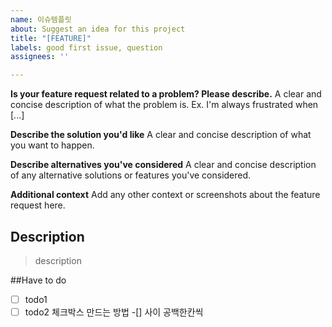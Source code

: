 ```yaml
---
name: 이슈템플릿
about: Suggest an idea for this project
title: "[FEATURE]"
labels: good first issue, question
assignees: ''

---
```


**Is your feature request related to a problem? Please describe.**
A clear and concise description of what the problem is. Ex. I'm always frustrated when [...]

**Describe the solution you'd like**
A clear and concise description of what you want to happen.

**Describe alternatives you've considered**
A clear and concise description of any alternative solutions or features you've considered.

**Additional context**
Add any other context or screenshots about the feature request here.

## Description

>description


##Have to do

- [ ] todo1
- [ ] todo2
체크박스 만드는 방법 -[] 사이 공백한칸씩
